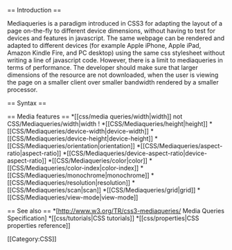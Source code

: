 == Introduction ==

Mediaqueries is a paradigm introduced in CSS3 for adapting the layout of a page on-the-fly to different device dimensions, without having to test for devices and features in javascript. The same webpage can be rendered and adapted to different devices (for example Apple iPhone, Apple iPad, Amazon Kindle Fire, and PC desktop) using the same css stylesheet without writing a line of javascript code.  However, there is a limit to mediaqueries in terms of performance. The developer should make sure that larger dimensions of the resource are not downloaded, when the user is viewing the page on a smaller client over smaller bandwidth rendered by a smaller processor.


== Syntax ==


== Media features ==
*[[css/media queries/width|width]] not CSS/Mediaqueries/width|width !
*[[CSS/Mediaqueries/height|height]]
*[[CSS/Mediaqueries/device-width|device-width]]
*[[CSS/Mediaqueries/device-height|device-height]]
*[[CSS/Mediaqueries/orientation|orientation]]
*[[CSS/Mediaqueries/aspect-ratio|aspect-ratio]]
*[[CSS/Mediaqueries/device-aspect-ratio|device-aspect-ratio]]
*[[CSS/Mediaqueries/color|color]]
*[[CSS/Mediaqueries/color-index|color-index]]
*[[CSS/Mediaqueries/monochrome|monochrome]]
*[[CSS/Mediaqueries/resolution|resolution]]
*[[CSS/Mediaqueries/scan|scan]]
*[[CSS/Mediaqueries/grid|grid]]
*[[CSS/Mediaqueries/view-mode|view-mode]]


== See also ==
*[http://www.w3.org/TR/css3-mediaqueries/ Media Queries Specification]
*[[css/tutorials|CSS tutorials]]
*[[css/properties|CSS properties reference]]

[[Category:CSS]]